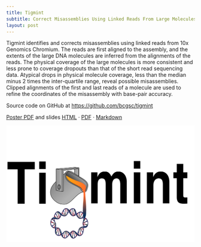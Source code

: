```yaml
---
title: Tigmint
subtitle: Correct Misassemblies Using Linked Reads From Large Molecules
layout: post
---
```


Tigmint identifies and corrects misassemblies using linked reads from 10x Genomics Chromium. The reads are first aligned to the assembly, and the extents of the large DNA molecules are inferred from the alignments of the reads. The physical coverage of the large molecules is more consistent and less prone to coverage dropouts than that of the short read sequencing data. Atypical drops in physical molecule coverage, less than the median minus 2 times the inter-quartile range, reveal possible misassemblies. Clipped alignments of the first and last reads of a molecule are used to refine the coordinates of the misassembly with base-pair accuracy.

Source code on GitHub at <https://github.com/bcgsc/tigmint>

[Poster PDF](https://www.dropbox.com/s/c29ou3jnvth49ja/ISMB%202017%20Poster.pdf)
and slides
[HTML](http://sjackman.ca/tigmint-slides/)
&middot; [PDF](https://github.com/sjackman/tigmint-slides/blob/master/tigmint-slides.pdf)
&middot; [Markdown](https://github.com/sjackman/tigmint-slides/)

![Tigmint logo](/img/tigmint.png)
